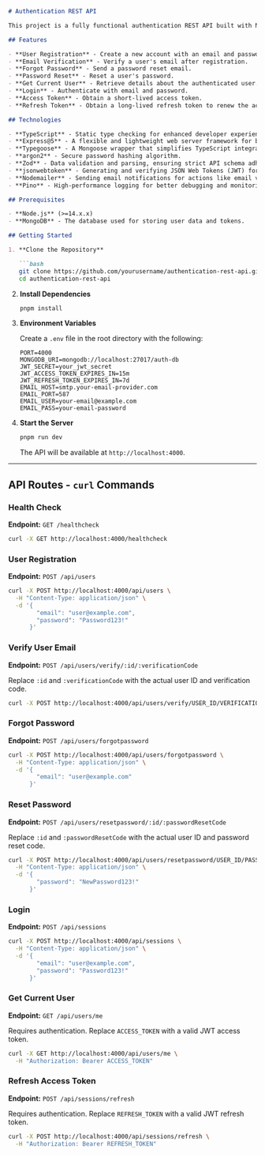 ```markdown
# Authentication REST API

This project is a fully functional authentication REST API built with Node.js, TypeScript, and Typegoose. It offers user registration, email verification, password recovery, and JWT-based authentication (access and refresh tokens).

## Features

- **User Registration** - Create a new account with an email and password.
- **Email Verification** - Verify a user's email after registration.
- **Forgot Password** - Send a password reset email.
- **Password Reset** - Reset a user's password.
- **Get Current User** - Retrieve details about the authenticated user.
- **Login** - Authenticate with email and password.
- **Access Token** - Obtain a short-lived access token.
- **Refresh Token** - Obtain a long-lived refresh token to renew the access token.

## Technologies

- **TypeScript** - Static type checking for enhanced developer experience.
- **Express@5** - A flexible and lightweight web server framework for building RESTful APIs.
- **Typegoose** - A Mongoose wrapper that simplifies TypeScript integration for MongoDB schemas and models.
- **argon2** - Secure password hashing algorithm.
- **Zod** - Data validation and parsing, ensuring strict API schema adherence.
- **jsonwebtoken** - Generating and verifying JSON Web Tokens (JWT) for authentication.
- **Nodemailer** - Sending email notifications for actions like email verification and password resets.
- **Pino** - High-performance logging for better debugging and monitoring.

## Prerequisites

- **Node.js** (>=14.x.x)
- **MongoDB** - The database used for storing user data and tokens.

## Getting Started

1. **Clone the Repository**

   ```bash
   git clone https://github.com/yourusername/authentication-rest-api.git
   cd authentication-rest-api
   ```

2. **Install Dependencies**

   ```bash
   pnpm install
   ```

3. **Environment Variables**

   Create a `.env` file in the root directory with the following:

   ```plaintext
   PORT=4000
   MONGODB_URI=mongodb://localhost:27017/auth-db
   JWT_SECRET=your_jwt_secret
   JWT_ACCESS_TOKEN_EXPIRES_IN=15m
   JWT_REFRESH_TOKEN_EXPIRES_IN=7d
   EMAIL_HOST=smtp.your-email-provider.com
   EMAIL_PORT=587
   EMAIL_USER=your-email@example.com
   EMAIL_PASS=your-email-password
   ```

4. **Start the Server**

   ```bash
   pnpm run dev
   ```

   The API will be available at `http://localhost:4000`.

---

## API Routes - `curl` Commands

### Health Check

**Endpoint:** `GET /healthcheck`

```bash
curl -X GET http://localhost:4000/healthcheck
```

### User Registration

**Endpoint:** `POST /api/users`

```bash
curl -X POST http://localhost:4000/api/users \
  -H "Content-Type: application/json" \
  -d '{
        "email": "user@example.com",
        "password": "Password123!"
      }'
```

### Verify User Email

**Endpoint:** `POST /api/users/verify/:id/:verificationCode`

Replace `:id` and `:verificationCode` with the actual user ID and verification code.

```bash
curl -X POST http://localhost:4000/api/users/verify/USER_ID/VERIFICATION_CODE
```

### Forgot Password

**Endpoint:** `POST /api/users/forgotpassword`

```bash
curl -X POST http://localhost:4000/api/users/forgotpassword \
  -H "Content-Type: application/json" \
  -d '{
        "email": "user@example.com"
      }'
```

### Reset Password

**Endpoint:** `POST /api/users/resetpassword/:id/:passwordResetCode`

Replace `:id` and `:passwordResetCode` with the actual user ID and password reset code.

```bash
curl -X POST http://localhost:4000/api/users/resetpassword/USER_ID/PASSWORD_RESET_CODE \
  -H "Content-Type: application/json" \
  -d '{
        "password": "NewPassword123!"
      }'
```

### Login

**Endpoint:** `POST /api/sessions`

```bash
curl -X POST http://localhost:4000/api/sessions \
  -H "Content-Type: application/json" \
  -d '{
        "email": "user@example.com",
        "password": "Password123!"
      }'
```

### Get Current User

**Endpoint:** `GET /api/users/me`

Requires authentication. Replace `ACCESS_TOKEN` with a valid JWT access token.

```bash
curl -X GET http://localhost:4000/api/users/me \
  -H "Authorization: Bearer ACCESS_TOKEN"
```

### Refresh Access Token

**Endpoint:** `POST /api/sessions/refresh`

Requires authentication. Replace `REFRESH_TOKEN` with a valid JWT refresh token.

```bash
curl -X POST http://localhost:4000/api/sessions/refresh \
  -H "Authorization: Bearer REFRESH_TOKEN"
```

